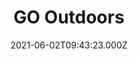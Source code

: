 ---
date: 2021-06-02T09:43:23.000Z
title: GO Outdoors
latitude: 52.08568044908157
longitude: 1.1181580881609274
category: checkin
---